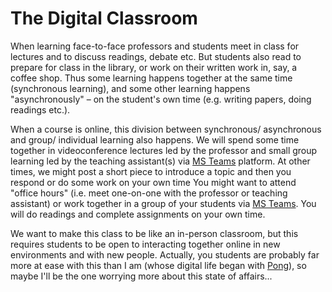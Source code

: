 # The Digital Classroom

When learning face-to-face professors and students meet in class for lectures and to discuss readings, debate etc. But students also read to prepare for class in the library, or work on their written work in, say, a coffee shop. Thus some learning happens together at the same time \(synchronous learning\), and some other learning happens "asynchronously" – on the student's own time \(e.g. writing papers, doing readings etc.\). 

When a course is online, this division between synchronous/ asynchronous and group/ individual learning also happens. We will spend some time together in videoconference lectures led by the professor and small group learning led by the teaching assistant\(s\) via  [MS Teams](../../digital-tools/teams/) platform. At other times, we might post a short piece to introduce a topic and then you respond or do some work on your own time You might want to attend "office hours" \(i.e. meet one-on-one with the professor or teaching assistant\) or work together in a group of your students via [MS Teams](../../digital-tools/teams/). You will do readings and complete assignments on your own time. 

We want to make this class to be like an in-person classroom, but this requires students to be open to interacting together online in new environments and with new people. Actually, you students are probably far more at ease with this than I am \(whose digital life began with [Pong](https://en.wikipedia.org/wiki/Pong)\), so maybe I'll be the one worrying more about this state of affairs...

